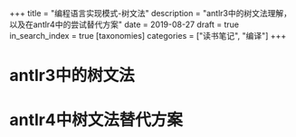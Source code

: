 +++
title = "编程语言实现模式-树文法"
description = "antlr3中的树文法理解，以及在antlr4中的尝试替代方案"
date = 2019-08-27
draft = true
in_search_index = true
[taxonomies]
categories = ["读书笔记", "编译"]
+++
# antlr3中的树文法

# antlr4中树文法替代方案


